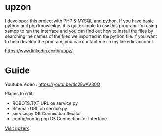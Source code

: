 # upzon
I developed this project with PHP & MYSQL and python. If you have basic python and php knowledge, it is quite simple to use this program. I'm using xampp to run the interface and you can find out how to install the files by searching the names of the files we imported in the python file. If you want to help develop the program, you can contact me on my linkedin account.

https://www.linkedin.com/in/upz/

# Guide

Youtube Video : https://youtu.be/tlc2EwAV30Q
 
Places to edit:
* ROBOTS.TXT URL on service.py
* Sitemap URL on service.py
* service.py DB Connection Section
* config/config.php DB Connection for Interface


[Visit upzerk](https://upzerk.com)
